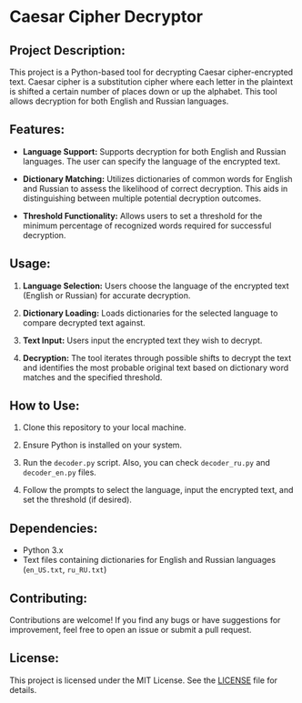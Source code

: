 # Caesar Cipher Decryptor

## Project Description:

This project is a Python-based tool for decrypting Caesar cipher-encrypted text. Caesar cipher is a substitution cipher where each letter in the plaintext is shifted a certain number of places down or up the alphabet. This tool allows decryption for both English and Russian languages.

## Features:

- **Language Support:** Supports decryption for both English and Russian languages. The user can specify the language of the encrypted text.
  
- **Dictionary Matching:** Utilizes dictionaries of common words for English and Russian to assess the likelihood of correct decryption. This aids in distinguishing between multiple potential decryption outcomes.

- **Threshold Functionality:** Allows users to set a threshold for the minimum percentage of recognized words required for successful decryption.

## Usage:

1. **Language Selection:** Users choose the language of the encrypted text (English or Russian) for accurate decryption.
   
2. **Dictionary Loading:** Loads dictionaries for the selected language to compare decrypted text against.
   
3. **Text Input:** Users input the encrypted text they wish to decrypt.
   
4. **Decryption:** The tool iterates through possible shifts to decrypt the text and identifies the most probable original text based on dictionary word matches and the specified threshold.

## How to Use:

1. Clone this repository to your local machine.

2. Ensure Python is installed on your system.

3. Run the `decoder.py` script. Also, you can check `decoder_ru.py` and `decoder_en.py` files.

4. Follow the prompts to select the language, input the encrypted text, and set the threshold (if desired).

## Dependencies:

- Python 3.x 
- Text files containing dictionaries for English and Russian languages (`en_US.txt`, `ru_RU.txt`) 

## Contributing:

Contributions are welcome! If you find any bugs or have suggestions for improvement, feel free to open an issue or submit a pull request.

## License:

This project is licensed under the MIT License. See the [LICENSE](LICENSE) file for details.
